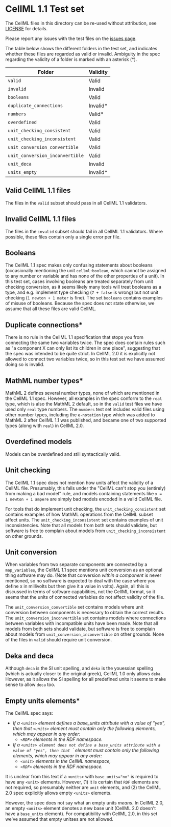# CellML 1.1 Test set

The CellML files in this directory can be re-used without attribution, see [LICENSE](./LICENSE) for details.

Please report any issues with the test files on the [issues page](https://github.com/MichaelClerx/cellml-validation/issues).

The table below shows the different folders in the test set, and indicates whether these files are regarded as valid or invalid.
Ambiguity in the spec regarding the validity of a folder is marked with an asterisk (*).

| Folder                          | Validity  |
|---------------------------------|-----------|
| `valid`                         | Valid     |
| `invalid`                       | Invalid   |
| `booleans`                      | Valid     |
| `duplicate_connections`         | Invalid*  |
| `numbers`                       | Valid*    |
| `overdefined`                   | Valid     |
| `unit_checking_consistent`      | Valid     |
| `unit_checking_inconsistent`    | Valid     |
| `unit_conversion_convertible`   | Valid     |
| `unit_conversion_inconvertible` | Valid     |
| `unit_deca`                     | Invalid   |
| `units_empty`                   | Invalid*  |

## Valid CellML 1.1 files

The files in the `valid` subset should pass in all CellML 1.1 validators.

## Invalid CellML 1.1 files

The files in the `invalid` subset should fail in all CellML 1.1 validators.
Where possible, these files contain only a single error per file.

## Booleans

The CellML 1.1 spec makes only confusing statements about booleans (occasionally mentioning the unit `cellml:boolean`, which cannot be assigned to any number or variable and has none of the other properties of a unit).
In this test set, cases involving booleans are treated separately from unit checking conversion, as it seems likely many tools will treat booleans as a type, and e.g. implement type checking (`7 + false` is wrong) but not unit checking (`1 newton + 1 meter` is fine).
The set `booleans` contains examples of misuse of booleans.
Because the spec does not state otherwise, we assume that all these files are valid CellML.

## Duplicate connections*

There is no rule in the CellML 1.1 specification that stops you from connecting the same two variables twice.
The spec does contain rules such as "a component X can only list its children in one place", suggesting that the spec was intended to be quite strict.
In CellML 2.0 it is explicitly not allowed to connect two variables twice, so in this test set we have assumed doing so is invalid.

## MathML number types*

MathML 2 defines several number types, none of which are mentioned in the CellML 1.1 spec.
However, all examples in the spec conform to the `real` type, which is also the MathML 2 default, so in the `valid` test files we have used only `real` type numbers.
The `numbers` test set includes valid files using other number types, including the `e-notation` type which was added to MathML 2 after CellML 1.1 was published, and became one of two supported types (along with `real`) in CellML 2.0.

## Overdefined models

Models can be overdefined and still syntactically valid.

## Unit checking

The CellML 1.1 spec does not mention how units affect the validity of a CellML file.
Presumably, this falls under the "CellML can't stop you (entirely) from making a bad model" rule, and models containing statements like `x = 1 newton + 1 ampere` are simply bad models encoded in a valid CellML file.

For tools that do implement unit checking, the `unit_checking_consistent` set contains examples of how MathML operations from the CellML subset affect units.
The `unit_checking_inconsistent` set contains examples of unit inconsistencies.
Note that all models from both sets should validate, but software is free to complain about models from `unit_checking_inconsistent` on other grounds.

## Unit conversion

When variables from two separate components are connected by a `map_variables`, the CellML 1.1 spec mentions unit conversion as an optional thing software may do.
(Note that conversion _within a component_ is never mentioned, so no software is expected to deal with the case where you define x in millivolts but then give it a value in volts).
Again, all this is discussed in terms of software capabilities, not the CellML format, so it seems that the units of connected variables do not affect validity of the file.

The `unit_conversion_convertible` set contains models where unit conversion between components is necessary to obtain the correct results.
The `unit_conversion_inconvertible` set contains models where connections between variables with incompatible units have been made.
Note that all models from both sets should validate, but software is free to complain about models from `unit_conversion_inconvertible` on other grounds.
None of the files in `valid` should require unit conversion.

## Deka and deca

Although `deca` is the SI unit spelling, and `deka` is the youessian spelling (which is actually closer to the original greek), CellML 1.0 only allows `deka`.
However, as it allows the SI spelling for all predefined units it seems to make sense to allow `deca` too.

## Empty units elements*

The CellML spec says:

- _If a `<units>` element defines a base_units attribute with a value of "yes", then that `<units>` element must contain only the following elements, which may appear in any order:_
  - _`<RDF>` elements in the RDF namespace._
- _If a `<units> element does not define a base_units attribute with a value of "yes", then that `<units>` element must contain only the following elements, which may appear in any order:_
  - _`<unit>` elements in the CellML namespace,_
  - _`<RDF>` elements in the RDF namespace._

It is unclear from this text if a `<units>` with `base_units="no"` is required to have any `<unit>` elements.
However, (1) it is certain that `RDF` elements are not required, so presumably neither are `unit` elements, and (2) the CellML 2.0 spec explicitly allows empty `<units>` elements.

However, the spec does not say what an empty units _means_.
In CellML 2.0, an empty `<units>` element denotes a new base unit (CellML 2.0 doesn't have a `base_units` element).
For compatibility with CellML 2.0, in this set we've assumed that empty unitses are not allowed.


